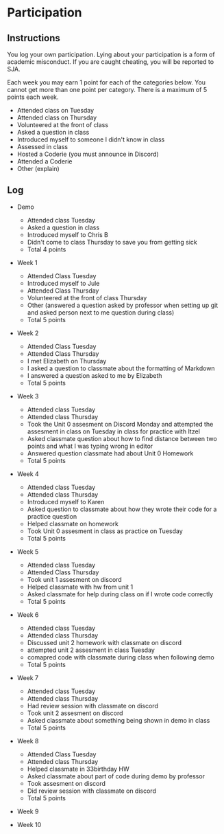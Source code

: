 Participation
=============

## Instructions ##

You log your own participation. Lying about your participation is a form of
academic misconduct. If you are caught cheating, you will be reported to SJA.

Each week you may earn 1 point for each of the categories below. You cannot get
more than one point per category. There is a maximum of 5 points each week.

+ Attended class on Tuesday
+ Attended class on Thursday
+ Volunteered at the front of class
+ Asked a question in class
+ Introduced myself to someone I didn't know in class
+ Assessed in class
+ Hosted a Coderie (you must announce in Discord)
+ Attended a Coderie
+ Other (explain)

## Log ##

- Demo
	+ Attended class Tuesday
	+ Asked a question in class
	+ Introduced myself to Chris B
	+ Didn't come to class Thursday to save you from getting sick
	+ Total 4 points
- Week 1
	+ Attended Class Tuesday
	+ Introduced myself to Jule 
	+ Attended Class Thursday 
	+ Volunteered at the front of class Thursday 
	+ Other (answered a question asked by professor when setting up git and asked person 
	next to me question during class)
	+ Total 5 points 
	
- Week 2
    + Attended Class Tuesday
    + Attended Class Thursday 
    + I met Elizabeth on Thursday
    + I asked a question to classmate about the formatting of Markdown
    + I answered a question asked to me by Elizabeth
    + Total 5 points   
- Week 3
	+ Attended class Tuesday
	+ Attended class Thursday 
	+ Took the Unit 0 assesment on Discord Monday and attempted the assesment in class on 
	  Tuesday in class for practice with Itzel 
	+ Asked classmate question about how to find distance between two points and what 
	  I was typing wrong in editor
	+ Answered question classmate had about Unit 0 Homework 
	+ Total 5 points 
- Week 4
	+ Attended class Tuesday
	+ Attended class Thursday
	+ Introduced myself to Karen
	+ Asked question to classmate about how they wrote their code for a practice question
	+ Helped classmate on homework
	+ Took Unit 0 assesment in class as practice on Tuesday  
	+ Total 5 points 
- Week 5
	+ Attended class Tuesday 
	+ Attended Class Thursday
	+ Took unit 1 assesment on discord 
	+ Helped classmate with hw from unit 1
	+ Asked classmate for help during class on if I wrote code correctly 
	+ Total 5 points 
- Week 6
	+ Attended class Tuesday
	+ Attended class Thursday
	+ Discussed unit 2 homework with classmate on discord
	+ attempted unit 2 assesment in class Tuesday
	+ comapred code with classmate during class when following demo
	+ Total 5 points 
- Week 7
	+ Attended class Tuesday
	+ Attended class Thursday
	+ Had review session with classmate on discord
	+ Took unit 2 assesment on discord
	+ Asked classmate about something being shown in demo in class
	+ Total 5 points
- Week 8
	+ Attended Class Tuesday
	+ Attended class Thursday
	+ Helped classmate in 33birthday HW
	+ Asked classmate about part of code during demo by professor
	+ Took assesment on discord
	+ Did review session with classmate on discord 
	+ Total 5 points 
- Week 9
- Week 10
